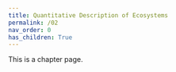 ```yaml
---
title: Quantitative Description of Ecosystems
permalink: /02
nav_order: 0
has_children: True
---
```


This is a chapter page.